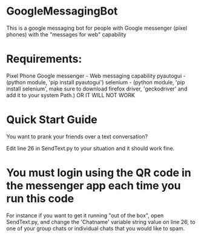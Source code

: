 # GoogleMessagingBot
This is a google messaging bot for people with Google messenger (pixel phones) with the "messages for web" capability

# Requirements:
  Pixel Phone
  Google messenger - Web messaging capability
  pyautogui - (python module, 'pip install pyautogui')
  selenium - (python module, 'pip install selenium', make sure to download firefox driver, 'geckodriver' and add it to your system Path.)
  OR IT WILL NOT WORK
  
# Quick Start Guide
You want to prank your friends over a text conversation?

Edit line 26 in SendText.py to your situation and it should work fine.

# You must login using the QR code in the messenger app each time you run this code

For instance if you want to get it running "out of the box", open SendText.py, and change the 'Chatname' variable string value on line 26, to one of your group chats or individual chats that you would like to spam. 

